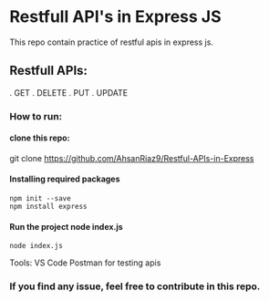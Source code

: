 # Restfull API's in Express JS
This repo contain practice of restful apis in express js. 

## Restfull APIs:
. GET 
. DELETE
. PUT
. UPDATE

### How to run:

#### clone this repo:
git clone https://github.com/AhsanRiaz9/Restful-APIs-in-Express

#### Installing required packages
	npm init --save
	npm install express

#### Run the project node index.js
	node index.js

Tools:
	VS Code
	Postman for testing apis

### If you find any issue, feel free to contribute in this repo.